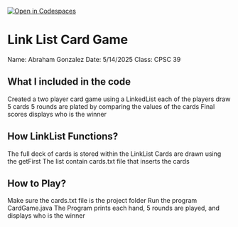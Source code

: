 [![Open in Codespaces](https://classroom.github.com/assets/launch-codespace-2972f46106e565e64193e422d61a12cf1da4916b45550586e14ef0a7c637dd04.svg)](https://classroom.github.com/open-in-codespaces?assignment_repo_id=19536936)

# Link List Card Game 

Name: Abraham Gonzalez
Date: 5/14/2025
Class: CPSC 39

## What I included in the code
Created a two player card game using a LinkedList
each of the players draw 5 cards
5 rounds are plated by comparing the values of the cards
Final scores displays who is the winner


## How LinkList Functions?
The full deck of cards is stored within the LinkList
Cards are drawn using the getFirst
The list contain cards.txt file that inserts the cards

## How to Play?
Make sure the cards.txt file is the project folder 
Run the program CardGame.java
The Program prints each hand, 5 rounds are played, and displays who is the winner